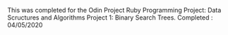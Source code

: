This was completed for the Odin Project Ruby Programming Project: Data Scructures
and Algorithms Project 1: Binary Search Trees. Completed : 04/05/2020